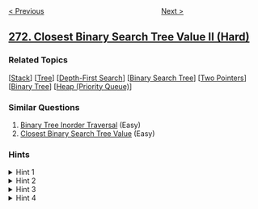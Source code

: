 <!--|This file generated by command(leetcode description); DO NOT EDIT.    |-->
<!--+----------------------------------------------------------------------+-->
<!--|@author    openset <openset.wang@gmail.com>                           |-->
<!--|@link      https://github.com/openset                                 |-->
<!--|@home      https://github.com/openset/leetcode                        |-->
<!--+----------------------------------------------------------------------+-->

[< Previous](../encode-and-decode-strings "Encode and Decode Strings")
　　　　　　　　　　　　　　　　
[Next >](../integer-to-english-words "Integer to English Words")

## [272. Closest Binary Search Tree Value II (Hard)](https://leetcode.com/problems/closest-binary-search-tree-value-ii "最接近的二叉搜索树值 II")



### Related Topics
  [[Stack](../../tag/stack/README.md)]
  [[Tree](../../tag/tree/README.md)]
  [[Depth-First Search](../../tag/depth-first-search/README.md)]
  [[Binary Search Tree](../../tag/binary-search-tree/README.md)]
  [[Two Pointers](../../tag/two-pointers/README.md)]
  [[Binary Tree](../../tag/binary-tree/README.md)]
  [[Heap (Priority Queue)](../../tag/heap-priority-queue/README.md)]

### Similar Questions
  1. [Binary Tree Inorder Traversal](../binary-tree-inorder-traversal) (Easy)
  1. [Closest Binary Search Tree Value](../closest-binary-search-tree-value) (Easy)

### Hints
<details>
<summary>Hint 1</summary>
Consider implement these two helper functions:
<ol type="i"><li><code>getPredecessor(N)</code>, which returns the next smaller node to N.</li>
<li><code>getSuccessor(N)</code>, which returns the next larger node to N.</li>
</ol>
</details>

<details>
<summary>Hint 2</summary>
Try to assume that each node has a parent pointer, it makes the problem much easier.
</details>

<details>
<summary>Hint 3</summary>
Without parent pointer we just need to keep track of the path from the root to the current node using a stack.
</details>

<details>
<summary>Hint 4</summary>
You would need two stacks to track the path in finding predecessor and successor node separately.
</details>
